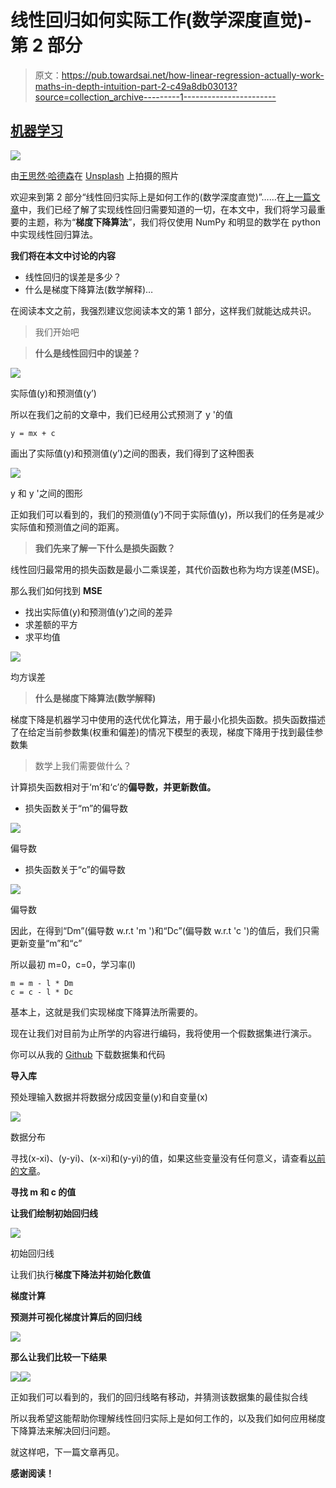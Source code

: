 # 线性回归如何实际工作(数学深度直觉)-第 2 部分

> 原文：<https://pub.towardsai.net/how-linear-regression-actually-work-maths-in-depth-intuition-part-2-c49a8db03013?source=collection_archive---------1----------------------->

## [机器学习](https://towardsai.net/p/category/machine-learning)

![](img/cd67685ce668c5c8a4f085b3d1bbd48f.png)

由[王思然·哈德森](https://unsplash.com/@hudsoncrafted?utm_source=unsplash&utm_medium=referral&utm_content=creditCopyText)在 [Unsplash](https://unsplash.com/s/photos/pen-paper-computer?utm_source=unsplash&utm_medium=referral&utm_content=creditCopyText) 上拍摄的照片

欢迎来到第 2 部分“线性回归实际上是如何工作的(数学深度直觉)”……在[上一篇文章](/how-linear-regression-actually-work-maths-in-depth-intuition-93530b1ad071)中，我们已经了解了实现线性回归需要知道的一切，在本文中，我们将学习最重要的主题，称为“**梯度下降算法**”，我们将仅使用 NumPy 和明显的数学在 python 中实现线性回归算法。

**我们将在本文中讨论的内容**

*   线性回归的误差是多少？
*   什么是梯度下降算法(数学解释)…

在阅读本文之前，我强烈建议您阅读本文的第 1 部分，这样我们就能达成共识。

> 我们开始吧

> **什么是线性回归中的误差？**

![](img/08e4bd4a62a1693a32b6d0c7e2d19d46.png)

实际值(y)和预测值(y’)

所以在我们之前的文章中，我们已经用公式预测了 y '的值

```
y = mx + c
```

画出了实际值(y)和预测值(y’)之间的图表，我们得到了这种图表

![](img/72c54a7bf22bf7cab18798ef8bb2f660.png)

y 和 y '之间的图形

正如我们可以看到的，我们的预测值(y’)不同于实际值(y)，所以我们的任务是减少实际值和预测值之间的距离。

> **我们先来了解一下什么是损失函数？**

线性回归最常用的损失函数是最小二乘误差，其代价函数也称为均方误差(MSE)。

那么我们如何找到 **MSE**

*   找出实际值(y)和预测值(y’)之间的差异
*   求差额的平方
*   求平均值

![](img/e4ed2d90262214fdef44d4a386a07a28.png)

均方误差

> **什么是梯度下降算法(数学解释)**

梯度下降是机器学习中使用的迭代优化算法，用于最小化损失函数。损失函数描述了在给定当前参数集(权重和偏差)的情况下模型的表现，梯度下降用于找到最佳参数集

> 数学上我们需要做什么？

计算损失函数相对于‘m’和‘c’的**偏导数，并更新数值。**

*   损失函数关于“m”的偏导数

![](img/34328efded83090b257aa278df813e1e.png)

偏导数

*   损失函数关于“c”的偏导数

![](img/71975c4b30e3cb3f3c56f9ec9d0fa1b7.png)

偏导数

因此，在得到“Dm”(偏导数 w.r.t 'm ')和“Dc”(偏导数 w.r.t 'c ')的值后，我们只需更新变量“m”和“c”

所以最初 m=0，c=0，学习率(l)

```
m = m - l * Dm
c = c - l * Dc
```

基本上，这就是我们实现梯度下降算法所需要的。

现在让我们对目前为止所学的内容进行编码，我将使用一个假数据集进行演示。

你可以从我的 [Github](https://github.com/iamhimanshu0/Ml_Linear_Regression_Gradient_Descent) 下载数据集和代码

**导入库**

预处理输入数据并将数据分成因变量(y)和自变量(x)

![](img/a29b6966b99d137be200d4bb87db235d.png)

数据分布

寻找(x-xi)、(y-yi)、(x-xi)和(y-yi)的值，如果这些变量没有任何意义，请查看[以前的文章](/how-linear-regression-actually-work-maths-in-depth-intuition-93530b1ad071)。

**寻找 m 和 c 的值**

**让我们绘制初始回归线**

![](img/92b012aa2107e38e5e3448ba9ee54920.png)

初始回归线

让我们执行**梯度下降法并初始化数值**

**梯度计算**

**预测并可视化梯度计算后的回归线**

![](img/1ba553d2a35e3fa0d9f902250d067496.png)

**那么让我们比较一下结果**

![](img/92b012aa2107e38e5e3448ba9ee54920.png)![](img/1ba553d2a35e3fa0d9f902250d067496.png)

正如我们可以看到的，我们的回归线略有移动，并猜测该数据集的最佳拟合线

所以我希望这能帮助你理解线性回归实际上是如何工作的，以及我们如何应用梯度下降算法来解决回归问题。

就这样吧，下一篇文章再见。

**感谢阅读！**